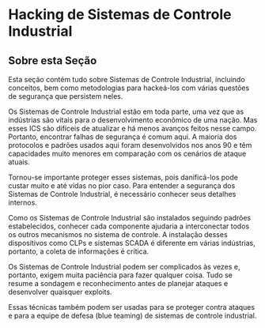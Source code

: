 # Hacking de Sistemas de Controle Industrial

## Sobre esta Seção

Esta seção contém tudo sobre Sistemas de Controle Industrial, incluindo conceitos, bem como metodologias para hackeá-los com várias questões de segurança que persistem neles.

Os Sistemas de Controle Industrial estão em toda parte, uma vez que as indústrias são vitais para o desenvolvimento econômico de uma nação. Mas esses ICS são difíceis de atualizar e há menos avanços feitos nesse campo. Portanto, encontrar falhas de segurança é comum aqui. A maioria dos protocolos e padrões usados aqui foram desenvolvidos nos anos 90 e têm capacidades muito menores em comparação com os cenários de ataque atuais.

Tornou-se importante proteger esses sistemas, pois danificá-los pode custar muito e até vidas no pior caso. Para entender a segurança dos Sistemas de Controle Industrial, é necessário conhecer seus detalhes internos.

Como os Sistemas de Controle Industrial são instalados seguindo padrões estabelecidos, conhecer cada componente ajudaria a interconectar todos os outros mecanismos no sistema de controle. A instalação desses dispositivos como CLPs e sistemas SCADA é diferente em várias indústrias, portanto, a coleta de informações é crítica.

Os Sistemas de Controle Industrial podem ser complicados às vezes e, portanto, exigem muita paciência para fazer qualquer coisa. Tudo se resume a sondagem e reconhecimento antes de planejar ataques e desenvolver quaisquer exploits.

Essas técnicas também podem ser usadas para se proteger contra ataques e para a equipe de defesa (blue teaming) de sistemas de controle industrial.
